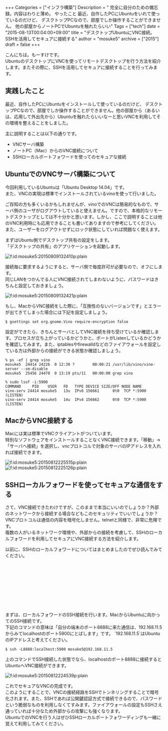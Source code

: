 +++
Categories = ["インフラ構築"]
Description = " 完全に自分のための備忘録。内容はわりと薄め。  やったこと  最近、自作したPCにUbuntuをいれて使っているのだけど、 デスクトップPCなので、部屋でしか操作することができません。  他の部屋からノートPCでUbuntuを触れたらいい"
Tags = ["tech"]
date = "2015-08-13T00:04:00+09:00"
title = "デスクトップUbuntuにVNC接続。SSHを活用してセキュアに接続する"
author = "mosuke5"
archive = ["2015"]
draft = false
+++

<body>
<p>こんにちは。もーすけです。<br>UbuntuのデスクトップにVNCを使ってリモートデスクトップを行う方法を紹介します。またその際に、SSHを活用してセキュアに接続することを行ってみます。</p>
<!--more-->

<h2>実践したこと</h2>

<p>最近、自作したPCにUbuntuをインストールして使っているのだけど、
デスクトップPCなので、部屋でしか操作することができません。他の部屋から（あるいは、応用して外出先から）Ubuntuを触れたらいいなーと思いVNCを利用してその環境を整えることをしました。</p>

<p>主に説明することは以下の通りです。</p>

<ul>
<li>VNCサーバ構築</li>
<li>ノートPC（Mac）からのVNC接続について</li>
<li>SSHローカルポートフォワードを使ってのセキュアな接続</li>
</ul>


<h2>UbuntuでのVNCサーバ構築について</h2>

<p>今回利用しているUbuntuは「Ubuntu Desktop 14.04」です。<br>
また、VNCの実現は標準でインストールされているvinoを使って行いました。</p>

<p>ご存知の方も多くいるかもしれませんが、vinoでのVNCは簡易的なもので、サーバ側のユーザがログアウトしていると使えません。ですので、本格的なリモートデスクトップとしては不十分かと思います。しかし、ここで説明することは他のVNC利用時にも応用できることも書いてありますので参考にしてください。
また、ユーザーをログアウトせずにロック状態にしていれば問題なく使えます。</p>

<p>まずはUbuntu側でデスクトップ共有の設定をします。<br>
「デスクトップの共有」のアプリケーションを起動します。</p>
<span itemscope itemtype="http://schema.org/Photograph"><img src="https://cdn-ak.f.st-hatena.com/images/fotolife/m/mosuke5/20150809/20150809132410.png" alt="f:id:mosuke5:20150809132410p:plain" title="f:id:mosuke5:20150809132410p:plain" class="hatena-fotolife" itemprop="image"></span>

<p>接続毎に要求するようにすると、サーバ側で毎度許可が必要なので、オフにします。<br>
同じLANをつかんでる人にVNC接続されてしまわないように、パスワードはきちんと設定しておきましょう。</p>

<p><span itemscope itemtype="http://schema.org/Photograph"><img src="https://cdn-ak.f.st-hatena.com/images/fotolife/m/mosuke5/20150809/20150809132421.png" alt="f:id:mosuke5:20150809132421p:plain" title="f:id:mosuke5:20150809132421p:plain" class="hatena-fotolife" itemprop="image"></span></p>

<p>もし、MacからVNC接続をした際に、「互換性のないバージョンです」とエラーが出てきてしまった場合には下記を設定しましょう。</p>

```
$ gsettings set org.gnome.Vino require-encryption false 
```


<p>設定ができたら、きちんとサーバとしてVNC接続を待ち受けているか確認します。プロセスが立ち上がっているかどうかと、ポートがListenしているかどうかを確認してみます。また、iptablesやfirewalldなどのファイアウォールを設定している方は外部からの接続ができる状態か確認しましょう。</p>

```
% ps -ef | grep vino
mosuke5  24414 24226  0 12:30 ?        00:00:21 /usr/lib/vino/vino-server --sm-disable
mosuke5  25456 24470  0 13:19 pts/11   00:00:00 grep vino 

% sudo lsof -i:5900
COMMAND     PID    USER   FD   TYPE DEVICE SIZE/OFF NODE NAME
vino-serv 24414 mosuke5   13u  IPv6 156661      0t0  TCP *:5900 (LISTEN)
vino-serv 24414 mosuke5   14u  IPv4 156662      0t0  TCP *:5900 (LISTEN)
```

<h2>MacからVNC接続する</h2>

<p>Macには実は標準でVNCクライアントがついています。<br>
特別なソフトウェアをインストールすることなくVNC接続できます。「移動」→「サーバへ接続」を選択し、vncプロトコルで対象のサーバのIPアドレスを入れれば接続できます。</p>
<span itemscope itemtype="http://schema.org/Photograph"><img src="https://cdn-ak.f.st-hatena.com/images/fotolife/m/mosuke5/20150812/20150812225515.png" alt="f:id:mosuke5:20150812225515p:plain" title="f:id:mosuke5:20150812225515p:plain" class="hatena-fotolife" itemprop="image"></span>
<br>
<span itemscope itemtype="http://schema.org/Photograph"><img src="https://cdn-ak.f.st-hatena.com/images/fotolife/m/mosuke5/20150812/20150812225126.png" alt="f:id:mosuke5:20150812225126p:plain" title="f:id:mosuke5:20150812225126p:plain" class="hatena-fotolife" itemprop="image"></span>

<h2>SSHローカルフォワードを使ってセキュアな通信をする</h2>

<p>さて、VNC接続できたわけですが、このままで本当にいいのでしょうか？外部のネットワークから接続する場合などもこのセキュリティでいいでしょうか？<br>VNCプロトコルは通信の内容を暗号化しません。telnetと同様で、非常に危険です。<br>
複数の人がいるネットワーク環境や、外部からの接続を考慮して、SSHのローカルフォワードを利用してセキュアにVNC接続する方法を紹介します。</p>

<p>以前に、SSHのローカルフォワードについてはまとめましたのでぜひ読んでみてください。</p>
<div class="iframely-embed"><div class="iframely-responsive" style="height: 140px; padding-bottom: 0;"><a href="https://blog.mosuke.tech/entry/2014/12/31/170545/" data-iframely-url="//cdn.iframe.ly/xIrhnaM"></a></div></div><script async src="//cdn.iframe.ly/embed.js" charset="utf-8"></script>

<p>まずは、ローカルフォワードのSSH接続を行います。MacからUbuntuに向かってのSSH接続です。<br>
下記のコマンドの意味は「自分の端末のポート8888に来た通信は、192.168.11.5からみてlocalhostのポート5900にとばします」です。
`192.168.11.5`はUbuntuのIPアドレスと考えてください。</p>

```
$ ssh -L8888:localhost:5900 mosuke5@192.168.11.5 
```


<p>上のコマンドでSSH接続した状態でなら、localhostのポート8888に接続するとUbuntuへVNC接続ができます。</p>
<span itemscope itemtype="http://schema.org/Photograph"><img src="https://cdn-ak.f.st-hatena.com/images/fotolife/m/mosuke5/20150812/20150812224539.png" alt="f:id:mosuke5:20150812224539p:plain" title="f:id:mosuke5:20150812224539p:plain" class="hatena-fotolife" itemprop="image"></span>

<p>これでセキュアなVNCの完成です。<br>
このようにすることで、VNCの接続経路をSSHでトンネリングすることで暗号化されます。また、SSHであれば公開鍵認証方式で接続できるので、パスワードという脆弱なものを利用しなくてすみます。ファイアウォールの設定もSSHさえ通っていれば十分なため外部からの攻撃にも強くなります。<br>
UbuntuでのVNCを行う人はぜひSSHローカルポートフォワーディングも一緒に覚えて利用してみてください。</p>
</body>
